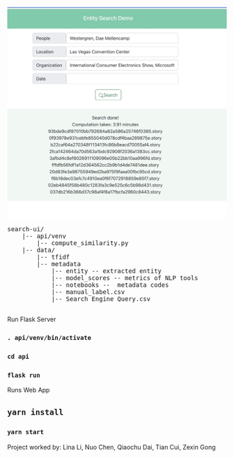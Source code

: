 ![Image](demo.jpg)

<pre>
search-ui/
    |-- api/venv
        |-- compute_similarity.py
    |-- data/
        |-- tfidf
        |-- metadata
            |-- entity -- extracted entity
            |-- model_scores -- metrics of NLP tools
            |-- notebooks --  metadata codes
            |-- manual_label.csv
            |-- Search Engine Query.csv

</pre>


Run Flask Server

### `. api/venv/bin/activate`
### `cd api`
### `flask run`

Runs Web App

## `yarn install`
### `yarn start`





Project worked by: Lina Li, Nuo Chen, Qiaochu Dai, Tian Cui, Zexin Gong
